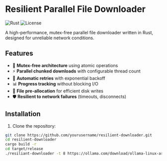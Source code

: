 
# Resilient Parallel File Downloader

![Rust](https://img.shields.io/badge/Rust-1.70+-orange.svg)
![License](https://img.shields.io/badge/License-MIT-blue.svg)

A high-performance, mutex-free parallel file downloader written in Rust, designed for unreliable network conditions.

## Features

- 🚀 **Mutex-free architecture** using atomic operations
- ⚡ **Parallel chunked downloads** with configurable thread count
- 🔄 **Automatic retries** with exponential backoff
- 📊 **Progress tracking** without blocking I/O
- 💾 **File pre-allocation** for efficient disk writes
- 🛡️ **Resilient to network failures** (timeouts, disconnects)

## Installation

1. Clone the repository:
```bash
git clone https://github.com/yourusername/resilient-downloader.git
cd resilient-downloader
cargo build -r
cd target/release
./resiliant-downloader -t 8 https://ollama.com/download/ollama-linux-arm64.tgz -o ollama-linux-arm64.tgz
